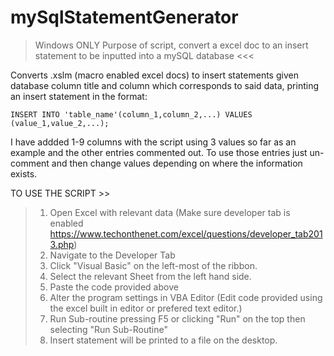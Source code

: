 # mySqlStatementGenerator
> Windows ONLY
>Purpose of script, convert a excel doc to an insert statement to be inputted into a mySQL database <<<

Converts .xslm (macro enabled excel docs) to insert statements given database column title and column which corresponds to said data, printing an insert statement in the format:

`INSERT INTO 'table_name'(column_1,column_2,...) VALUES (value_1,value_2,...);`

I have addded 1-9 columns with the script using 3 values so far as an example and the other entries commented out. 
To use those entries just un-comment and then change values depending on where the information exists.


TO USE THE SCRIPT >>

>1. Open Excel with relevant data (Make sure developer tab is enabled https://www.techonthenet.com/excel/questions/developer_tab2013.php)
>2. Navigate to the Developer Tab
>3. Click "Visual Basic" on the left-most of the ribbon.
>4. Select the relevant Sheet from the left hand side.
>5. Paste the code provided above
>6. Alter the program settings in VBA Editor (Edit code provided using the excel built in editor or prefered text editor.)
>7. Run Sub-routine pressing F5 or clicking "Run" on the top then selecting "Run Sub-Routine"
>8. Insert statement will be printed to a file on the desktop.
